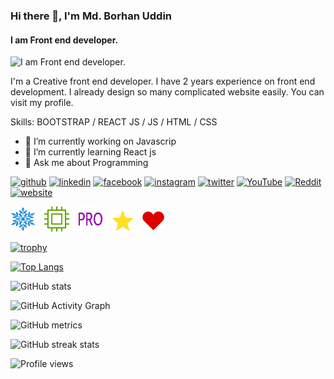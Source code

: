 ### Hi there 👋, I'm Md. Borhan Uddin
#### I am Front end developer.
![I am Front end developer.](https://arturssmirnovs.github.io/github-profile-readme-generator/images/banner.png)

I'm a Creative front end developer. I have 2 years experience on front end development. I already design so many complicated website easily. You can visit my profile.

Skills: BOOTSTRAP / REACT JS / JS / HTML / CSS

- 🔭 I’m currently working on Javascrip 
- 🌱 I’m currently learning React js 
- 💬 Ask me about Programming 


[<img src='https://cdn.jsdelivr.net/npm/simple-icons@3.0.1/icons/github.svg' alt='github' height='40'>](https://github.com/Borhanalways)  [<img src='https://cdn.jsdelivr.net/npm/simple-icons@3.0.1/icons/linkedin.svg' alt='linkedin' height='40'>](https://www.linkedin.com/in/#/)  [<img src='https://cdn.jsdelivr.net/npm/simple-icons@3.0.1/icons/facebook.svg' alt='facebook' height='40'>](https://www.facebook.com/#)  [<img src='https://cdn.jsdelivr.net/npm/simple-icons@3.0.1/icons/instagram.svg' alt='instagram' height='40'>](https://www.instagram.com/#/)  [<img src='https://cdn.jsdelivr.net/npm/simple-icons@3.0.1/icons/twitter.svg' alt='twitter' height='40'>](https://twitter.com/#)  [<img src='https://cdn.jsdelivr.net/npm/simple-icons@3.0.1/icons/youtube.svg' alt='YouTube' height='40'>](https://www.youtube.com/channel/#)  [<img src='https://cdn.jsdelivr.net/npm/simple-icons@3.0.1/icons/reddit.svg' alt='Reddit' height='40'>](https://www.reddit.com/user/#)  [<img src='https://cdn.jsdelivr.net/npm/simple-icons@3.0.1/icons/icloud.svg' alt='website' height='40'>](#)  

<a href='https://archiveprogram.github.com/'><img src='https://raw.githubusercontent.com/acervenky/animated-github-badges/master/assets/acbadge.gif' width='40' height='40'></a> <a href='https://docs.github.com/en/developers'><img src='https://raw.githubusercontent.com/acervenky/animated-github-badges/master/assets/devbadge.gif' width='40' height='40'></a> <a href='https://github.com/pricing'><img src='https://raw.githubusercontent.com/acervenky/animated-github-badges/master/assets/pro.gif' width='40' height='40'></a> <a href='https://stars.github.com/'><img src='https://raw.githubusercontent.com/acervenky/animated-github-badges/master/assets/starbadge.gif' width='35' height='35'></a> <a href='https://docs.github.com/en/github/supporting-the-open-source-community-with-github-sponsors'><img src='https://raw.githubusercontent.com/acervenky/animated-github-badges/master/assets/sponsorbadge.gif' width='35' height='35'></a> 

[![trophy](https://github-profile-trophy.vercel.app/?username=Borhanalways)](https://github.com/ryo-ma/github-profile-trophy)

[![Top Langs](https://github-readme-stats.vercel.app/api/top-langs/?username=Borhanalways)](https://github.com/anuraghazra/github-readme-stats)

![GitHub stats](https://github-readme-stats.vercel.app/api?username=Borhanalways&show_icons=true&count_private=true)  

![GitHub Activity Graph](https://activity-graph.herokuapp.com/graph?username=Borhanalways)  

![GitHub metrics](https://metrics.lecoq.io/Borhanalways)  

![GitHub streak stats](https://github-readme-streak-stats.herokuapp.com/?user=Borhanalways)  

![Profile views](https://gpvc.arturio.dev/Borhanalways)  




